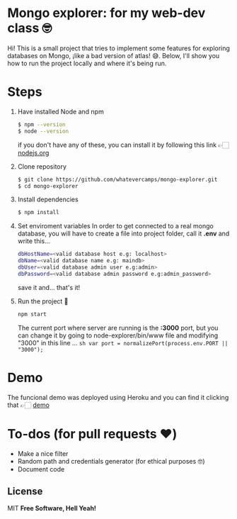 # Mongo explorer: for my web-dev class 🤓

Hi! This is a small project that tries to implement some features for exploring databases on Mongo, ¡like a bad version of atlas! 😅. Below, I'll show you how to run the project locally and where it's being run.

# Steps

1. Have installed Node and npm
   ```sh
   $ npm --version
   $ node --version
   ```
   if you don't have any of these, you can install it by following this link 👉🏻 [nodejs.org](https://nodejs.org/)
2. Clone repository

   ```sh
   $ git clone https://github.com/whatevercamps/mongo-explorer.git
   $ cd mongo-explorer
   ```

3. Install dependencies

   ```sh
   $ npm install
   ```

4. Set enviroment variables
   In order to get connected to a real mongo database, you will have to create a file into project folder, call it **.env** and write this...

   ```sh
   dbHostName=<valid database host e.g: localhost>
   dbName=<valid database name e.g: maindb>
   dbUser=<valid database admin user e.g:admin>
   dbPassword=<valid database admin password e.g:admin_password>
   ```

   save it and... that's it!

5. Run the project 🎉
   ```sh
   npm start
   ```
   The current port where server are running is the **:3000** port, but you can change it by going to node-explorer/bin/www file and modifying "3000" in this line ... `sh var port = normalizePort(process.env.PORT || "3000");`

# Demo

The funcional demo was deployed using Heroku and you can find it clicking that 👉🏻 [demo](https://whata-mongo-explorer.herokuapp.com/databases)

# To-dos (for pull requests ❤️)

- Make a nice filter
- Random path and credentials generator (for ethical purposes 🤓)
- Document code

## License

MIT
**Free Software, Hell Yeah!**
